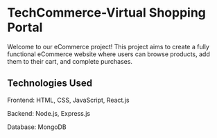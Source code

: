 # TechCommerce-Virtual Shopping Portal
Welcome to our eCommerce project! This project aims to create a fully functional eCommerce website where users can browse products, add them to their cart, and complete purchases.

## Technologies Used
Frontend: HTML, CSS, JavaScript, React.js

Backend: Node.js, Express.js

Database: MongoDB


